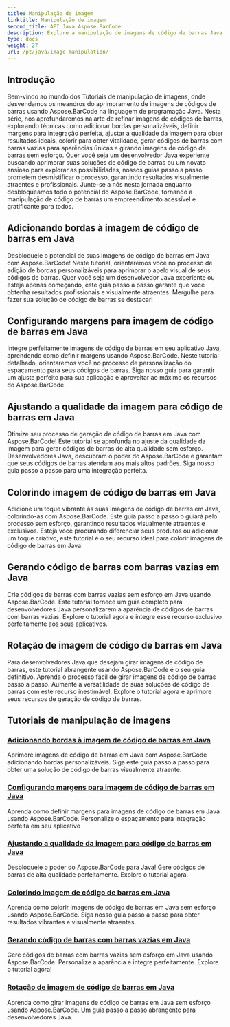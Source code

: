 ```yaml
---
title: Manipulação de imagem
linktitle: Manipulação de imagem
second_title: API Java Aspose.BarCode
description: Explore a manipulação de imagens de código de barras Java com os tutoriais Aspose.BarCode. Aprimore, personalize e crie códigos de barras visualmente atraentes sem esforço.
type: docs
weight: 27
url: /pt/java/image-manipulation/
---
```

## Introdução
Bem-vindo ao mundo dos Tutoriais de manipulação de imagens, onde desvendamos os meandros do aprimoramento de imagens de códigos de barras usando Aspose.BarCode na linguagem de programação Java. Nesta série, nos aprofundaremos na arte de refinar imagens de códigos de barras, explorando técnicas como adicionar bordas personalizáveis, definir margens para integração perfeita, ajustar a qualidade da imagem para obter resultados ideais, colorir para obter vitalidade, gerar códigos de barras com barras vazias para aparências únicas e girando imagens de código de barras sem esforço. Quer você seja um desenvolvedor Java experiente buscando aprimorar suas soluções de código de barras ou um novato ansioso para explorar as possibilidades, nossos guias passo a passo prometem desmistificar o processo, garantindo resultados visualmente atraentes e profissionais. Junte-se a nós nesta jornada enquanto desbloqueamos todo o potencial do Aspose.BarCode, tornando a manipulação de código de barras um empreendimento acessível e gratificante para todos.


## Adicionando bordas à imagem de código de barras em Java

Desbloqueie o potencial de suas imagens de código de barras em Java com Aspose.BarCode! Neste tutorial, orientaremos você no processo de adição de bordas personalizáveis para aprimorar o apelo visual de seus códigos de barras. Quer você seja um desenvolvedor Java experiente ou esteja apenas começando, este guia passo a passo garante que você obtenha resultados profissionais e visualmente atraentes. Mergulhe para fazer sua solução de código de barras se destacar!

## Configurando margens para imagem de código de barras em Java

Integre perfeitamente imagens de código de barras em seu aplicativo Java, aprendendo como definir margens usando Aspose.BarCode. Neste tutorial detalhado, orientaremos você no processo de personalização do espaçamento para seus códigos de barras. Siga nosso guia para garantir um ajuste perfeito para sua aplicação e aproveitar ao máximo os recursos do Aspose.BarCode.

## Ajustando a qualidade da imagem para código de barras em Java

Otimize seu processo de geração de código de barras em Java com Aspose.BarCode! Este tutorial se aprofunda no ajuste da qualidade da imagem para gerar códigos de barras de alta qualidade sem esforço. Desenvolvedores Java, descubram o poder do Aspose.BarCode e garantam que seus códigos de barras atendam aos mais altos padrões. Siga nosso guia passo a passo para uma integração perfeita.

## Colorindo imagem de código de barras em Java

Adicione um toque vibrante às suas imagens de código de barras em Java, colorindo-as com Aspose.BarCode. Este guia passo a passo o guiará pelo processo sem esforço, garantindo resultados visualmente atraentes e exclusivos. Esteja você procurando diferenciar seus produtos ou adicionar um toque criativo, este tutorial é o seu recurso ideal para colorir imagens de código de barras em Java.

## Gerando código de barras com barras vazias em Java

Crie códigos de barras com barras vazias sem esforço em Java usando Aspose.BarCode. Este tutorial fornece um guia completo para desenvolvedores Java personalizarem a aparência de códigos de barras com barras vazias. Explore o tutorial agora e integre esse recurso exclusivo perfeitamente aos seus aplicativos.

## Rotação de imagem de código de barras em Java

Para desenvolvedores Java que desejam girar imagens de código de barras, este tutorial abrangente usando Aspose.BarCode é o seu guia definitivo. Aprenda o processo fácil de girar imagens de código de barras passo a passo. Aumente a versatilidade de suas soluções de código de barras com este recurso inestimável. Explore o tutorial agora e aprimore seus recursos de geração de código de barras.
## Tutoriais de manipulação de imagens
### [Adicionando bordas à imagem de código de barras em Java](./adding-borders-barcode-image/)
Aprimore imagens de código de barras em Java com Aspose.BarCode adicionando bordas personalizáveis. Siga este guia passo a passo para obter uma solução de código de barras visualmente atraente.
### [Configurando margens para imagem de código de barras em Java](./setting-margins-barcode-image/)
Aprenda como definir margens para imagens de código de barras em Java usando Aspose.BarCode. Personalize o espaçamento para integração perfeita em seu aplicativo
### [Ajustando a qualidade da imagem para código de barras em Java](./adjusting-image-quality-barcode/)
Desbloqueie o poder do Aspose.BarCode para Java! Gere códigos de barras de alta qualidade perfeitamente. Explore o tutorial agora.
### [Colorindo imagem de código de barras em Java](./colorizing-barcode-image/)
Aprenda como colorir imagens de código de barras em Java sem esforço usando Aspose.BarCode. Siga nosso guia passo a passo para obter resultados vibrantes e visualmente atraentes.
### [Gerando código de barras com barras vazias em Java](./generating-barcode-empty-bars/)
Gere códigos de barras com barras vazias sem esforço em Java usando Aspose.BarCode. Personalize a aparência e integre perfeitamente. Explore o tutorial agora!
### [Rotação de imagem de código de barras em Java](./rotating-barcode-image/)
Aprenda como girar imagens de código de barras em Java sem esforço usando Aspose.BarCode. Um guia passo a passo abrangente para desenvolvedores Java.